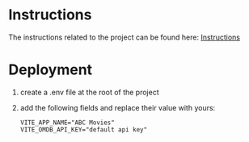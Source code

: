 # Instructions

The instructions related to the project can be found here:
[Instructions](./INSTRUCTIONS.md)

# Deployment

1.  create a .env file at the root of the project
2.  add the following fields and replace their value with yours:

        VITE_APP_NAME="ABC Movies"
        VITE_OMDB_API_KEY="default api key"

